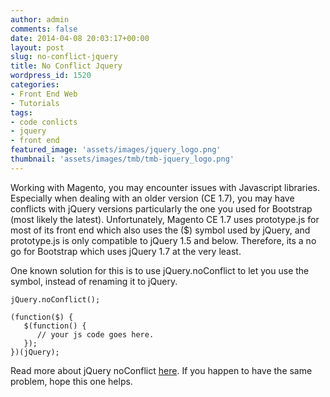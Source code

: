 ```yaml
---
author: admin
comments: false
date: 2014-04-08 20:03:17+00:00
layout: post
slug: no-conflict-jquery
title: No Conflict Jquery
wordpress_id: 1520
categories:
- Front End Web
- Tutorials
tags:
- code conlicts
- jquery
- front end
featured_image: 'assets/images/jquery_logo.png'
thumbnail: 'assets/images/tmb/tmb-jquery_logo.png'
---
```


Working with Magento, you may encounter issues with Javascript libraries. Especially when dealing with an older version (CE 1.7), you may have conflicts with jQuery versions particularly the one you used for Bootstrap (most likely the latest). Unfortunately, Magento CE 1.7 uses prototype.js for most of its front end which also uses the ($) symbol used by jQuery, and prototype.js is only compatible to jQuery 1.5 and below. Therefore, its a no go for Bootstrap which uses jQuery 1.7 at the very least.

One known solution for this is to use jQuery.noConflict to let you use the symbol, instead of renaming it to jQuery.


	jQuery.noConflict();
	
	(function($) {
	   $(function() {
	      // your js code goes here.
	   });
	})(jQuery);


Read more about jQuery noConflict [here](https://api.jquery.com/jQuery.noConflict/). If you happen to have the same problem, hope this one helps.
